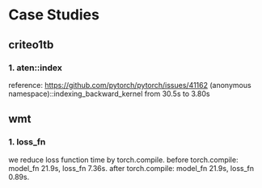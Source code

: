 # Case Studies
## criteo1tb
### 1. aten::index
reference: https://github.com/pytorch/pytorch/issues/41162
(anonymous namespace)::indexing_backward_kernel from 30.5s to 3.80s

## wmt
### 1. loss_fn
we reduce loss function time by torch.compile.
before torch.compile: model_fn 21.9s, loss_fn 7.36s.
after torch.compile: model_fn 21.9s, loss_fn 0.89s.
